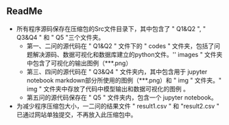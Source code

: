 ## ReadMe 

* 所有程序源码保存在压缩包的Src文件目录下，其中包含了 " Q1&Q2 ", " Q3&Q4 " 和      " Q5 "三个文件夹。
  * 第一、二问的源代码在 " Q1&Q2 " 文件下的 " codes " 文件夹，包括了问题解决源码、数据可视化和数据库建立的python文件。'' images " 文件夹中包含了可视化的输出图例（***.png）
  * 第三、四问的源代码在 " Q3&Q4 " 文件夹内，其中包含用于 jupyter notebook markdown部分所使用的图例（***.png）和 " img " 文件夹。" img " 文件夹中存放了代码中模型输出和数据可视化的图例 。
  * 第五问的源代码保存在 " Q5 " 文件夹内，包含一个 jupyter notebook。
* 为减少程序压缩包大小，一二问的结果文件  "  result1.csv " 和 "result2.csv " 已通过网站单独提交，不再放入此压缩包中。